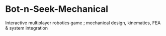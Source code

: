 # Bot-n-Seek-Mechanical
Interactive multiplayer robotics game ; mechanical design, kinematics, FEA &amp; system integration
